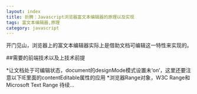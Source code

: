```yaml
---
layout: index
title: 折腾：Javascript浏览器富文本编辑器的原理以及实现 
tags: 富文本编辑器,原理
category: javascript
---
```


开门见山，浏览器上的富文本编辑器实际上是借助文档可编辑这一特性来实现的。

##需要的前端技术以及上技术前提

*让文档处于可编辑状态，document的designMode模式设置未‘on’，这里还要注意以下IE里面的contentEditable属性的应用
*浏览器Range对象，W3C Range和Microsoft Text Range
待续...
